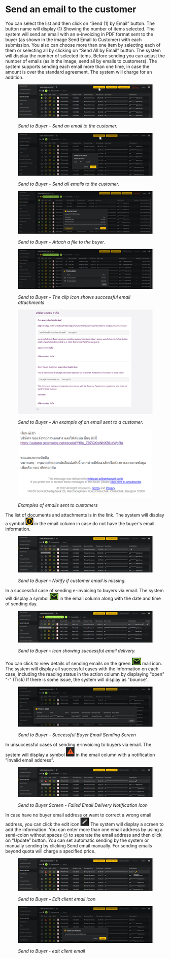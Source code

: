 # Send an email to the customer

You can select the list and then click on “Send (1) by Email” button. The button name will display (1) Showing the number of items selected. The system will send an email with an e-invoicing in PDF format sent to the buyer (as shown in the image Send Email to Customer) with each submission. You also can choose more than one item by selecting each of them or selecting all by clicking on “Send All by Email” button. The system will display the number of selected items. Before sending you can adjust the number of emails (as in the image, send all by emails to customers). The system supports sending each email more than one time, in case the amount is over the standard agreement. The system will charge for an addition.

<figure><img src="../../.gitbook/assets/image (37).png" alt=""><figcaption><p><em>Send to Buyer – Send an email to the customer.</em></p></figcaption></figure>

<figure><img src="../../.gitbook/assets/image (60).png" alt=""><figcaption><p><em>Send to Buyer – Send all emails to the customer.</em></p></figcaption></figure>

<figure><img src="../../.gitbook/assets/image (42).png" alt=""><figcaption><p><em>Send to Buyer – Attach a file to the buyer.</em></p></figcaption></figure>

<figure><img src="../../.gitbook/assets/image (93).png" alt=""><figcaption><p><em>Send to Buyer – The clip icon shows successful email attachments</em></p></figcaption></figure>

<figure><img src="../../.gitbook/assets/image (52).png" alt=""><figcaption><p><em>Send to Buyer – An example of an email sent to a customer.</em></p></figcaption></figure>

<figure><img src="../../.gitbook/assets/image (20).png" alt=""><figcaption><p><em>Examples of emails sent to customers</em></p></figcaption></figure>

The list of documents and attachments is in the link. The system will display a symbol ![](<../../.gitbook/assets/image (82).png>) in the email column in case do not have the buyer's email information.

<figure><img src="../../.gitbook/assets/image (50).png" alt=""><figcaption><p><em>Send to Buyer – Notify if customer email is missing.</em></p></figcaption></figure>

In a successful case of sending e-invoicing to buyers via email. The system will display a symbol ![](<../../.gitbook/assets/image (6).png>) in the email column along with the date and time of sending day.

<figure><img src="../../.gitbook/assets/image (96).png" alt=""><figcaption><p><em>Send to Buyer – Icon showing successful email delivery.</em></p></figcaption></figure>

You can click to view details of sending emails on the green ![](<../../.gitbook/assets/image (47).png>) mail icon. The system will display all successful cases with the information on each case, including the reading status in the action column by displaying "open" "-" (Tick) If there is some issue, the system will display as "bounce".

<figure><img src="../../.gitbook/assets/image (53).png" alt=""><figcaption><p><em>Send to Buyer – Successful Buyer Email Sending Screen</em></p></figcaption></figure>

In unsuccessful cases of sending e-invoicing to buyers via email. The system will display a symbol ![](<../../.gitbook/assets/image (59).png>) in the email column with a notification “Invalid email address”.

<figure><img src="../../.gitbook/assets/image (58).png" alt=""><figcaption><p><em>Send to Buyer Screen - Failed Email Delivery Notification Icon</em></p></figcaption></figure>

In case have no buyer email address or want to correct a wrong email address, you can click the edit icon ![](<../../.gitbook/assets/image (4).png>) The system will display a screen to add the information. You can enter more than one email address by using a semi-colon without spaces (;) to separate the email address and then click on “Update” button. You can set automatic sending by the system or manually sending by clicking Send email manually. For sending emails beyond quota will charge a specified price.

<figure><img src="../../.gitbook/assets/image (92).png" alt=""><figcaption><p><em>Send to Buyer – Edit client email icon</em></p></figcaption></figure>

<figure><img src="../../.gitbook/assets/image (39).png" alt=""><figcaption><p><em>Send to Buyer - edit client email</em></p></figcaption></figure>
